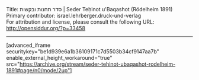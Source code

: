 <html>
<head></head>
<body>
Title: סדר תחנות ובקשות | Seder Teḥinot u'Baqashot (Rödelheim 1891)<br />
Primary contributor: israel.lehrberger.druck-und-verlag<br />
For attribution and license, please consult the following URL: <a href="http://opensiddur.org/?p=33458">http://opensiddur.org/?p=33458</a>
<p />
<hr />

[advanced_iframe securitykey="be1d939e6a1b36109171c7d5503b34cf9147aa7b" enable_external_height_workaround="true" src="https://archive.org/stream/seder-tehinot-ubaqashot-rodelheim-1891#page/n0/mode/2up"]

</body>
</html>